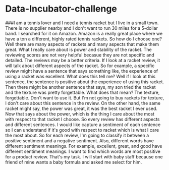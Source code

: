 # Data-Incubator-challenge
###I am a tennis lover and I need a tennis racket but I live in a small town. There is no supplier nearby and I don't want to run 30 miles for a 5-dollar band. I searched for it on Amazon. Amazon is a really great place where we have a ton a different, highly rated tennis rackets. So how do I choose one? Well there are many aspects of rackets and many aspects that make them great. What I really care about is power and stability of the racket. The reviewing scores are not very helpful becasue they are not specific and detailed. The reviews may be a better criteria. If I look at a racket review, it will talk about different aspects of the racket. So for example, a specific review might have a sentence that says something like, the experience of using a racket was excellent. What does this tell me? Well if I look at this sentence, the sentence is positive about the experience of using this racket. Then there might be another sentence that says, my son tried the racket and the texture was pretty forgettable. What does that mean? The texture, forgettable. Don't want to use it. But I'm not going to buy rackets for texture, I don't care about this sentence in the review. On the other hand, the same racket might say, the power was great, it was the best racket I ever used. Now that says about the power, which is the thing I care about the most with respect to that racket I choose. So every review has different aspects and different sentences. I would like capture a sentiment of each sentence so I can understand if it's good with respect to racket which is what I care the most about. So for each review, I'm going to classify it between a positive sentiment and a negative sentiment. Also, different words have different sentiment meanings. For example, excellent, great, and good have different sentiment meanings. I want to find which words are most positive for a product review. That's my task. I will start with baby staff because one friend of mine wants a baby formula and asked me select for him. 

